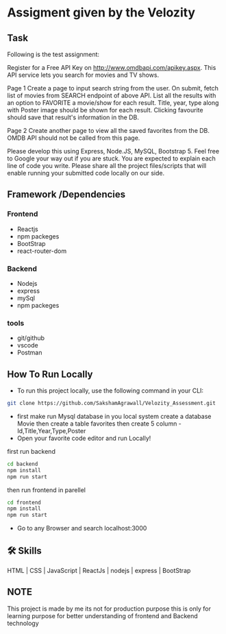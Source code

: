 
# Assigment given by the Velozity

## Task
Following is the test assignment:

Register for a Free API Key on http://www.omdbapi.com/apikey.aspx. This API service lets you search for movies and TV shows.

Page 1
Create a page to input search string from the user. On submit, fetch list of movies from SEARCH endpoint of above API.
List all the results with an option to FAVORITE a movie/show for each result.
Title, year, type along with Poster image should be shown for each result.
Clicking favourite should save that result's information in the DB.

Page 2
Create another page to view all the saved favorites from the DB. OMDB API should not be called from this page.

Please develop this using Express, Node.JS, MySQL, Bootstrap 5. Feel free to Google your way out if you are stuck. You are expected to explain each line of code you write. Please share all the project files/scripts that will enable running your submitted code locally on our side.


## Framework /Dependencies

### Frontend
- Reactjs
- npm packeges
- BootStrap
- react-router-dom

### Backend
- Nodejs
- express
- mySql
- npm packeges

### tools
- git/github
- vscode
- Postman


## **How To Run Locally**
- To run this project locally, use the following command in your CLI:

```bash
git clone https://github.com/SakshamAgrawall/Velozity_Assessment.git
```
- first make run Mysql database in you local system create a database Movie then create a table favorites then create 5 column
  -Id,Title,Year,Type,Poster 
- Open your favorite code editor and run Locally!

first run backend
```bash
cd backend
npm install
npm run start
```
then run frontend in parellel
```bash
cd frontend
npm install
npm run start
```
- Go to any Browser and search localhost:3000

## 🛠 Skills
 HTML | CSS | JavaScript | ReactJs | nodejs | express | BootStrap
 
## NOTE 
 This project is  made by me its not for production purpose this is only for learning purpose for better understanding of frontend and Backend technology
